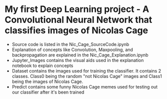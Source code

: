 # My first Deep Learning project - A Convolutional Neural Network that classifies images of Nicolas Cage 

* Source code is listed in the Nic_Cage_SourceCode.ipynb 
* Explanation of concepts like Convolution, Maxpooling, and backpropagation are explained in the Nic_Cage_Explanation.ipynb
* Jupyter_Images contains the visual aids used in the explanation notebook to explain concepts 
* Dataset contains the images used for training the classifier. It contains 2 classes. Class0 being the random "not Nicolas Cage" images and Class1 being the images of Nicolas Cage. 
* Predict contains some funny Nicolas Cage memes used for testing out our classifier after it's been trained 
